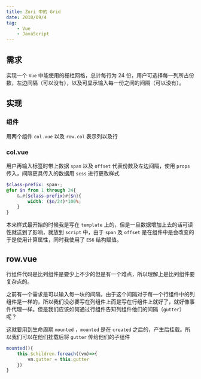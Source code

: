 ```yaml
---
title: Zori 中的 Grid
date: 2018/09/4
tag: 
	- Vue
	- JavaScript
---
```


## 需求

实现一个 `Vue` 中能使用的栅栏网格，总计每行为 24 份，用户可选择每一列所占份数，左边间隔（可以没有），以及可显示输入每一份之间的间隔（可以没有）。

<!--more-->

## 实现

### 组件

用两个组件 `col.vue` 以及 `row.col` 表示列以及行

### col.vue

用户再输入标签时带上数据 `span` 以及 `offset` 代表份数及左边间隔，使用 `props` 传入，间隔更具传入的数据用 `scss` 进行更改样式

```scss
$class-prefix: span-;
@for $n from 1 through 24{
    &.#{$class-prefix}#{$n}{
        width: ($n/24)*100%;
    }
}
```



本来样式最开始的时候我是写在 `template` 上的，但是一旦数据增加上去的话可读性就送到了影响，就放到 `script` 中，由于 `span` 及 `offset` 是在组件中是会改变的于是使用计算属性，同时我使用了 `ES6` 结构赋值。

## row.vue

行组件代码是比列组件是要少上不少的但是有一个难点，所以理解上是比列组件要复杂点的。

之前有一个需求是可以输入每一块的间隔，由于这个间隔对于每一个行组件中的列组件是一样的，所以我们没必要写在列组件上而是写在行组件上就好了，就好像事件代理一样。但是我们应该如何通过行组件告知列组件他们的间隔（`gutter`）呢？

这就要用到生命周期 `mounted` ，`mounted` 是在 `created` 之后的，产生后挂载。所以我们可以在他们挂载后将 `gutter` 传给他们的子组件

```JavaScript
mounted(){
    this.$children.foreach((vm)=>{
        vm.gutter = this.gutter
    })
}
```



